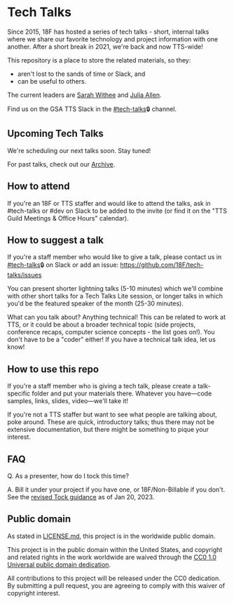 # Tech Talks

Since 2015, 18F has hosted a series of tech talks - short, internal talks where we share our favorite technology and project information with one another. After a short break in 2021, we're back and now TTS-wide!

This repository is a place to store the related materials, so they:
* aren't lost to the sands of time or Slack, and
* can be useful to others.

The current leaders are [Sarah Withee](https://github.com/geekygirlsarah) and [Julia Allen](https://github.com/julialeague).

Find us on the GSA TTS Slack in the [#tech-talks](https://gsa-tts.slack.com/app_redirect?channel=tech-talks)🔒 channel.

## Upcoming Tech Talks

We're scheduling our next talks soon. Stay tuned!

For past talks, check out our [Archive](archive.md).

## How to attend

If you're an 18F or TTS staffer and would like to attend the talks, ask in #tech-talks or #dev on Slack to be added to the invite (or find it on the "TTS Guild Meetings & Office Hours" calendar).

## How to suggest a talk

If you're a staff member who would like to give a talk, please contact us in [#tech-talks](https://gsa-tts.slack.com/app_redirect?channel=tech-talks)🔒 on Slack or add an issue: https://github.com/18F/tech-talks/issues

You can present shorter lightning talks (5-10 minutes) which we'll combine with other short talks for a Tech Talks Lite session, or longer talks in which you'd be the featured speaker of the month (25-30 minutes).

What can you talk about? Anything technical! This can be related to work at TTS, or it could be about a broader technical topic (side projects, conference recaps, computer science concepts - the list goes on!). You don't have to be a "coder" either! If you have a technical talk idea, let us know!

## How to use this repo

If you're a staff member who is giving a tech talk, please create a talk-specific folder and put your materials there. Whatever you have—code samples, links, slides, video—we'll take it!

If you're not a TTS staffer but want to see what people are talking about, poke around. These are quick, introductory talks; thus there may not be extensive documentation, but there might be something to pique your interest.

## FAQ

Q. As a presenter, how do I tock this time?

A. Bill it under your project if you have one, or 18F/Non-Billable if you don't. See the [revised Tock guidance](https://docs.google.com/document/d/1FG4Gsv-diySrt8fgZxMCRg9mA1SD2RZJRC07ZlDAGAI/edit#heading=h.mh798s6y4h4) as of Jan 20, 2023.

## Public domain

As stated in [LICENSE.md](LICENSE.md), this project is in the worldwide public domain.

This project is in the public domain within the United States, and copyright and related rights in the work worldwide are waived through the [CC0 1.0 Universal public domain dedication](https://creativecommons.org/publicdomain/zero/1.0/).

All contributions to this project will be released under the CC0 dedication. By submitting a pull request, you are agreeing to comply with this waiver of copyright interest.
